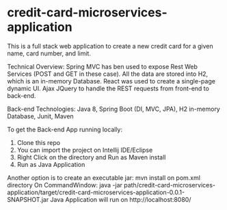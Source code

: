 # credit-card-microservices-application
This is a full stack web application to create a new credit card for a given name, card number, and limit.

Technical Overview:
Spring MVC has ben used to expose Rest Web Services (POST and GET in these case).  All the data are stored into H2, which is an in-memory Database. 
React was used to create a single-page dynamic UI.  Ajax JQuery to handle the REST requests from front-end to back-end.

Back-end Technologies:
Java 8, Spring Boot (DI, MVC, JPA), H2 in-memory Database, Junit, Maven

To get the Back-end App running locally:
1. Clone this repo
2. You can import the project on Intellij IDE/Eclipse
3. Right Click on the directory and Run as Maven install
4. Run as Java Application

Another option is to create an executable jar:
mvn install on pom.xml directory
On CommandWindow: java -jar path/credit-card-microservices-application/target/credit-card-microservices-application-0.0.1-SNAPSHOT.jar
Java Application will run on http://localhost:8080/
